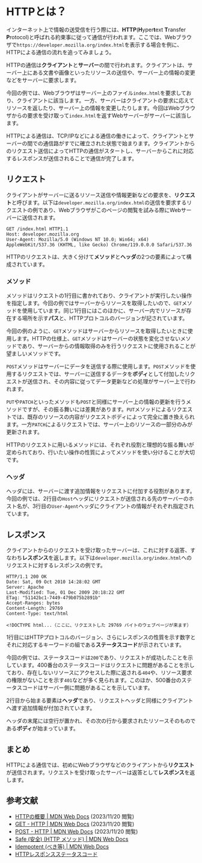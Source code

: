 # HTTPとは？
インターネット上で情報の送受信を行う際には、**HTTP**(**H**yper**t**ext **T**ransfer **P**rotocol)と呼ばれる約束事に従って通信が行われます。ここでは、Webブラウザで`https://developer.mozilla.org/index.html`を表示する場合を例に、HTTPによる通信の流れを追ってみましょう。

HTTPの通信は**クライアント**と**サーバー**の間で行われます。クライアントは、サーバー上にある文書や画像といったリソースの送信や、サーバー上の情報の変更などをサーバーに要求します。

今回の例では、Webブラウザはサーバー上のファイル`index.html`を要求しており、クライアントに該当します。一方、サーバーはクライアントの要求に応えてリソースを返したり、サーバー上の情報を変更したりします。今回はWebブラウザからの要求を受け取って`index.html`を返すWebサーバーがサーバーに該当します。

HTTPによる通信は、TCP/IPなどによる通信の働きによって、クライアントとサーバーの間での通信路がすでに確立された状態で始まります。クライアントからのリクエスト送信によってHTTPの通信がスタートし、サーバーからこれに対応するレスポンスが送信されることで通信が完了します。

## リクエスト
クライアントがサーバーに送るリソース送信や情報更新などの要求を、**リクエスト**と呼びます。以下は`developer.mozilla.org/index.html`の送信を要求するリクエストの例であり、Webブラウザがこのページの閲覧を試みる際にWebサーバーに送信されます。

```HTTP
GET /index.html HTTP1.1
Host: developer.mozilla.org
User-Agent: Mozilla/5.0 (Windows NT 10.0; Win64; x64) AppleWebKit/537.36 (KHTML, like Gecko) Chrome/119.0.0.0 Safari/537.36
```

HTTPのリクエストは、大きく分けて**メソッド**と**ヘッダ**の2つの要素によって構成されています。

### メソッド
メソッドはリクエストの1行目に書かれており、クライアントが実行したい操作を指定します。今回の例ではサーバーからリソースを取得したいので、`GET`メソッドを使用しています。同じ1行目にはこのほかに、サーバー内でリソースが存在する場所を示す**パス**と、HTTPプロトコルのバージョンが記されています。

今回の例のように、`GET`メソッドはサーバーからリソースを取得したいときに使用します。HTTPの仕様上、`GET`メソッドはサーバーの状態を変化させないメソッドであり、サーバーからの情報取得のみを行うリクエストに使用されることが望ましいメソッドです。

`POST`メソッドはサーバーにデータを送信する際に使用します。`POST`メソッドを使用するリクエストでは、サーバーに送信するデータを**ボディ**として付加したリクエストが送信され、その内容に従ってデータ更新などの処理がサーバー上で行われます。

`PUT`や`PATCH`といったメソッドも`POST`と同様にサーバー上の情報の更新を行うメソッドですが、その振る舞いには差異があります。`PUT`メソッドによるリクエストでは、既存のリソースの内容がリクエストボディによって完全に置き換えられます。一方`PATCH`によるリクエストでは、サーバー上のリソースの一部分のみが更新されます。

HTTPのリクエストに用いるメソッドには、それぞれ役割と理想的な振る舞いが定められており、行いたい操作の性質によってメソッドを使い分けることが大切です。

### ヘッダ
ヘッダには、サーバーに渡す追加情報をリクエストに付加する役割があります。今回の例では、2行目の`Host`ヘッダにリクエストが送信される先のサーバーのホスト名が、3行目の`User-Agent`ヘッダにクライアントの情報がそれぞれ指定されています。

## レスポンス
クライアントからのリクエストを受け取ったサーバーは、これに対する返答、すなわち**レスポンス**を返します。以下は`developer.mozilla.org/index.html`へのリクエストに対するレスポンスの例です。

```HTTP
HTTP/1.1 200 OK
Date: Sat, 09 Oct 2010 14:28:02 GMT
Server: Apache
Last-Modified: Tue, 01 Dec 2009 20:18:22 GMT
ETag: "51142bc1-7449-479b075b2891b"
Accept-Ranges: bytes
Content-Length: 29769
Content-Type: text/html

<!DOCTYPE html...（ここに、リクエストした 29769 バイトのウェブページが来ます）
```

1行目にはHTTPプロトコルのバージョン、さらにレスポンスの性質を示す数字とそれに対応するキーワードの組である**ステータスコード**が示されています。

今回の例では、ステータスコードは`200`であり、リクエストが成功したことを示しています。400番台のステータスコードはリクエストに問題があることを示しており、存在しないリソースにアクセスした際に返される`404`や、リソース要求の権限がないことを示す`401`などが多く見られます。このほか、500番台のステータスコードはサーバー側に問題があることを示しています。

2行目から始まる要素は**ヘッダ**であり、リクエストヘッダと同様にクライアントへ渡す追加情報が付加されています。

ヘッダの末尾には空行が置かれ、その次の行から要求されたリソースそのものである**ボディ**が始まっています。

## まとめ
HTTPによる通信では、初めにWebブラウザなどのクライアントから**リクエスト**が送信されます。リクエストを受け取ったサーバーは返答として**レスポンス**を返します。

## 参考文献
- [HTTPの概要 | MDN Web Docs](https://developer.mozilla.org/ja/docs/Web/HTTP/Overview) (2023/11/20 閲覧)
- [GET - HTTP | MDN Web Docs](https://developer.mozilla.org/ja/docs/Web/HTTP/Methods/GET) (2023/11/20 閲覧)
- [POST - HTTP | MDN Web Docs](https://developer.mozilla.org/ja/docs/Web/HTTP/Methods/POST) (2023/11/20 閲覧)
- [Safe (安全) (HTTP メソッド) | MDN Web Docs](https://developer.mozilla.org/ja/docs/Glossary/Safe/HTTP)
- [Idempotent (べき等) | MDN Web Docs](https://developer.mozilla.org/ja/docs/Glossary/Idempotent)
- [HTTPレスポンスステータスコード](https://developer.mozilla.org/ja/docs/Web/HTTP/Status)
